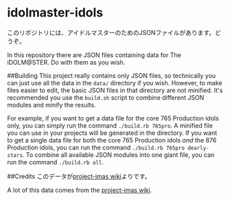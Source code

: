 # idolmaster-idols
このリポジトリには、アイドルマスターのためのJSONファイルがあります。どうぞ。

In this repository there are JSON files containing data for The iDOLM@STER. Do with them as you wish.

##Building
This project really contains only JSON files, so technically you can just use all the data in the `data/` directory if you wish. However, to make files easier to edit, the basic JSON files in that directory are not minified. It's recommended you use the `build.sh` script to combine different JSON modules and minify the results.

For example, if you want to get a data file for the core 765 Production idols only, you can simply run the command `./build.rb 765pro`. A minified file you can use in your projects will be generated in the directory. If you want to get a single data file for both the core 765 Production idols *and* the 876 Production idols, you can run the command `./build.rb 765pro dearly-stars`. To combine all available JSON modules into one giant file, you can run the command `./build.rb all`.

##Credits
このデータが[project-imas wiki](http://www.project-imas.com/wiki/)よりです。

A lot of this data comes from the [project-imas wiki](http://www.project-imas.com/wiki/ "Now they can use this data for their wiki!").
